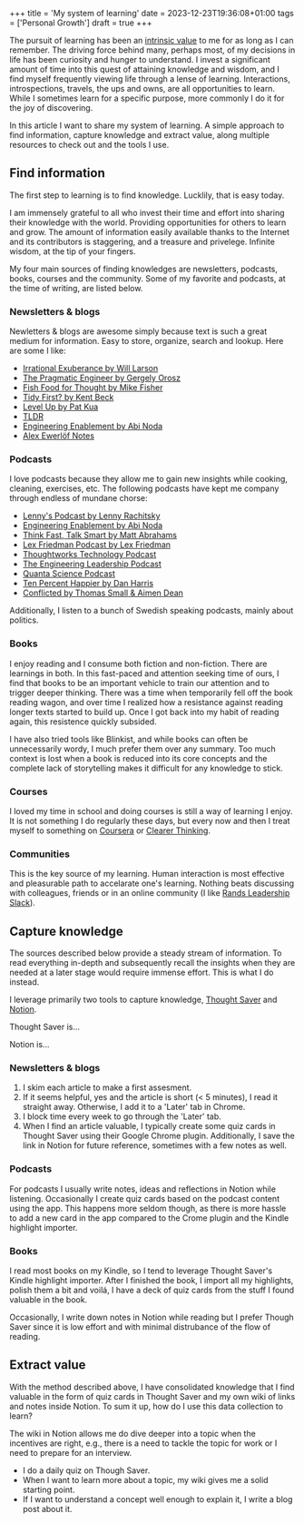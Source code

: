 +++
title = 'My system of learning'
date = 2023-12-23T19:36:08+01:00
tags = ['Personal Growth']
draft = true
+++

The pursuit of learning has been an [intrinsic value](https://programs.clearerthinking.org/intrinsic_values_test.html) to me for as long as I can remember. The driving force behind many, perhaps most, of my decisions in life has been curiosity and hunger to understand. I invest a significant amount of time into this quest of attaining knowledge and wisdom, and I find myself frequently viewing life through a lense of learning. Interactions, introspections, travels, the ups and owns, are all opportunities to learn. While I sometimes learn for a specific purpose, more commonly I do it for the joy of discovering.

In this article I want to share my system of learning. A simple approach to find information, capture knowledge and extract value, along multiple resources to check out and the tools I use.

## Find information

The first step to learning is to find knowledge. Lucklily, that is easy today.

I am immensely grateful to all who invest their time and effort into sharing their knowledge with the world. Providing opportunities for others to learn and grow. The amount of information easily available thanks to the Internet and its contributors is staggering, and a treasure and privelege. Infinite wisdom, at the tip of your fingers.

My four main sources of finding knowledges are newsletters, podcasts, books, courses and the community. Some of my favorite and podcasts, at the time of writing, are listed below.

### Newsletters & blogs

Newletters & blogs are awesome simply because text is such a great medium for information. Easy to store, organize, search and lookup. Here are some I like:

- [Irrational Exuberance by Will Larson](https://lethain.com/newsletter/)
- [The Pragmatic Engineer by Gergely Orosz](https://newsletter.pragmaticengineer.com/)
- [Fish Food for Thought by Mike Fisher](https://mikefisher.substack.com/)
- [Tidy First? by Kent Beck](https://tidyfirst.substack.com/)
- [Level Up by Pat Kua](https://levelup.patkua.com/)
- [TLDR](https://tldr.tech/)
- [Engineering Enablement by Abi Noda](https://newsletter.getdx.com/)
- [Alex Ewerlöf Notes](https://blog.alexewerlof.com/)

### Podcasts

I love podcasts because they allow me to gain new insights while cooking, cleaning, exercises, etc. The following podcasts have kept me company through endless of mundane chorse:

- [Lenny's Podcast by Lenny Rachitsky](https://open.spotify.com/show/2dR1MUZEHCOnz1LVfNac0j?si=cafc040c96ef43c6)
- [Engineering Enablement by Abi Noda](https://open.spotify.com/show/3NxjyIsuxeDMQtisDqBy7D?si=75abe17deeb74bdc)
- [Think Fast, Talk Smart by Matt Abrahams](https://open.spotify.com/show/6ll0MwobDt1JW9gYaOONEo?si=ad46c62eb5f342ca)
- [Lex Friedman Podcast by Lex Friedman](https://open.spotify.com/show/2MAi0BvDc6GTFvKFPXnkCL?si=76199b354a334cd4)
- [Thoughtworks Technology Podcast](https://open.spotify.com/show/6RBb4pGRgOFTmtCDSfTWvu?si=1338ad1ca93448dd)
- [The Engineering Leadership Podcast](https://open.spotify.com/show/1wIytRQ4Ub8McXSP1iDwVX?si=37660668739844a0)
- [Quanta Science Podcast](https://open.spotify.com/show/7oKXOpbHzbICFUcJNbZ5wF?si=89085e1d06cc4aa9)
- [Ten Percent Happier by Dan Harris](https://open.spotify.com/show/1CfW319UkBMVhCXfei8huv?si=9f7be3e155944d5b)
- [Conflicted by Thomas Small & Aimen Dean](https://open.spotify.com/show/1pgRlNKUjQksdy90usLyM5?si=8fae015328564dbc)

Additionally, I listen to a bunch of Swedish speaking podcasts, mainly about politics.

### Books

I enjoy reading and I consume both fiction and non-fiction. There are learnings in both. In this fast-paced and attention seeking time of ours, I find that books to be an important vehicle to train our attention and to trigger deeper thinking. There was a time when temporarily fell off the book reading wagon, and over time I realized how a resistance against reading longer texts started to build up. Once I got back into my habit of reading again, this resistence quickly subsided.

I have also tried tools like Blinkist, and while books can often be unnecessarily wordy, I much prefer them over any summary. Too much context is lost when a book is reduced into its core concepts and the complete lack of storytelling makes it difficult for any knowledge to stick.

### Courses

I loved my time in school and doing courses is still a way of learning I enjoy. It is not something I do regularly these days, but every now and then I treat myself to something on [Coursera](https://www.coursera.org/) or [Clearer Thinking](https://www.clearerthinking.org/).

### Communities

This is the key source of my learning. Human interaction is most effective and pleasurable path to accelarate one's learning. Nothing beats discussing with colleagues, friends or in an online community (I like [Rands Leadership Slack](https://randsinrepose.com/welcome-to-rands-leadership-slack/)).

## Capture knowledge

The sources described below provide a steady stream of information. To read everything in-depth and subsequently recall the insights when they are needed at a later stage would require immense effort. This is what I do instead.

I leverage primarily two tools to capture knowledge, [Thought Saver](https://www.thoughtsaver.com/) and [Notion](https://www.notion.so/).

Thought Saver is...

Notion is...

### Newsletters & blogs

1. I skim each article to make a first assesment.
2. If it seems helpful, yes and the article is short (< 5 minutes), I read it straight away. Otherwise, I add it to a 'Later' tab in Chrome.
3. I block time every week to go through the 'Later' tab.
4. When I find an article valuable, I typically create some quiz cards in Thought Saver using their Google Chrome plugin. Additionally, I save the link in Notion for future reference, sometimes with a few notes as well.

### Podcasts

For podcasts I usually write notes, ideas and reflections in Notion while listening. Occasionally I create quiz cards based on the podcast content using the app. This happens more seldom though, as there is more hassle to add a new card in the app compared to the Crome plugin and the Kindle highlight importer.

### Books

I read most books on my Kindle, so I tend to leverage Thought Saver's Kindle highlight importer. After I finished the book, I import all my highlights, polish them a bit and voilá, I have a deck of quiz cards from the stuff I found valuable in the book.

Occasionally, I write down notes in Notion while reading but I prefer Though Saver since it is low effort and with minimal distrubance of the flow of reading.

## Extract value

With the method described above, I have consolidated knowledge that I find valuable in the form of quiz cards in Thought Saver and my own wiki of links and notes inside Notion. To sum it up, how do I use this data collection to learn?

The wiki in Notion allows me do dive deeper into a topic when the incentives are right, e.g., there is a need to tackle the topic for work or I need to prepare for an interview.

- I do a daily quiz on Though Saver.
- When I want to learn more about a topic, my wiki gives me a solid starting point.
- If I want to understand a concept well enough to explain it, I write a blog post about it.
